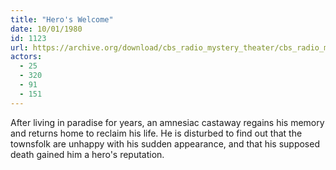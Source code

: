 ```yaml
---
title: "Hero's Welcome"
date: 10/01/1980
id: 1123
url: https://archive.org/download/cbs_radio_mystery_theater/cbs_radio_mystery_theater-1101-1150.zip/cbs_radio_mystery_theater-1101-1150%2Fcbsrmt_1123_heros_welcome.mp3
actors:
  - 25
  - 320
  - 91
  - 151
---
```

After living in paradise for years, an amnesiac castaway regains his memory and returns home to reclaim his life. He is disturbed to find out that the townsfolk are unhappy with his sudden appearance, and that his supposed death gained him a hero's reputation.